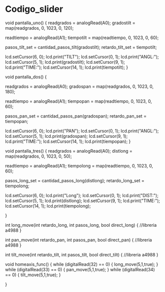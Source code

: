 # Codigo_slider
void pantalla_uno() {
  readgrados = analogRead(A0);
  gradostilt = map(readgrados, 0, 1023, 0, 120);

  readtiempo = analogRead(A1);
  tiempotilt = map(readtiempo, 0, 1023, 0, 60);

  pasos_tilt_set = cantidad_pasos_tilt(gradostilt);
  retardo_tilt_set = tiempotilt;

  lcd.setCursor(6, 0);
  lcd.print("TILT");
  lcd.setCursor(0, 1);
  lcd.print("ANGL:");
  lcd.setCursor(5, 1);
  lcd.print(gradostilt);
  lcd.setCursor(9, 1);
  lcd.print("TIME:");
  lcd.setCursor(14, 1);
  lcd.print(tiempotilt);
}

void pantalla_dos() {

  readgrados = analogRead(A0);
  gradospan = map(readgrados, 0, 1023, 0, 180);

  readtiempo = analogRead(A1);
  tiempopan = map(readtiempo, 0, 1023, 0, 60);
  
  pasos_pan_set = cantidad_pasos_pan(gradospan);
  retardo_pan_set = tiempopan;

  lcd.setCursor(6, 0);
  lcd.print("PAN");
  lcd.setCursor(0, 1);
  lcd.print("ANGL:");
  lcd.setCursor(5, 1);
  lcd.print(gradospan);
  lcd.setCursor(9, 1);
  lcd.print("TIME:");
  lcd.setCursor(14, 1);
  lcd.print(tiempopan);
}

void pantalla_tres() {
  readgrados = analogRead(A0);
  distlong = map(readgrados, 0, 1023, 0, 50);

  readtiempo = analogRead(A1);
  tiempolong = map(readtiempo, 0, 1023, 0, 60);

  pasos_long_set = cantidad_pasos_long(distlong);
  retardo_long_set = tiempolong;

  lcd.setCursor(6, 0);
  lcd.print("Long");
  lcd.setCursor(0, 1);
  lcd.print("DIST:");
  lcd.setCursor(5, 1);
  lcd.print(distlong);
  lcd.setCursor(9, 1);
  lcd.print("TIME:");
  lcd.setCursor(14, 1);
  lcd.print(tiempolong);

}














int long_move(int retardo_long, int pasos_long, bool direct_long) {
  //libreria a4988
}

int pan_move(int retardo_pan, int pasos_pan, bool direct_pan) {
  //libreria a4988
}



int tilt_move(int retardo_tilt, int pasos_tilt, bool direct_tilt) {
  //libreria a4988
}




void homeaxis_func() {
      while (digitalRead(32) == 0) {
        long_move(5,1,true);
      }
      while (digitalRead(33) == 0) {
        pan_move(5,1,true);
      }
      while (digitalRead(34) == 0) {
        tilt_move(5,1,true);
      }

    
  }













